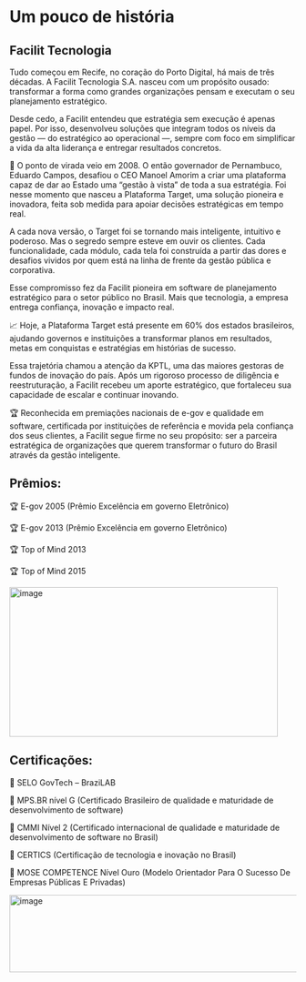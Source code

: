 # Um pouco de história
## Facilit Tecnologia

Tudo começou em Recife, no coração do Porto Digital, há mais de três décadas. A Facilit Tecnologia S.A. nasceu com um propósito ousado: transformar a forma como grandes organizações pensam e executam o seu planejamento estratégico.

Desde cedo, a Facilit entendeu que estratégia sem execução é apenas papel. Por isso, desenvolveu soluções que integram todos os níveis da gestão — do estratégico ao operacional —, sempre com foco em simplificar a vida da alta liderança e entregar resultados concretos.

🚀 O ponto de virada veio em 2008. O então governador de Pernambuco, Eduardo Campos, desafiou o CEO Manoel Amorim a criar uma plataforma capaz de dar ao Estado uma “gestão à vista” de toda a sua estratégia. Foi nesse momento que nasceu a Plataforma Target, uma solução pioneira e inovadora, feita sob medida para apoiar decisões estratégicas em tempo real.

A cada nova versão, o Target foi se tornando mais inteligente, intuitivo e poderoso. Mas o segredo sempre esteve em ouvir os clientes. Cada funcionalidade, cada módulo, cada tela foi construída a partir das dores e desafios vividos por quem está na linha de frente da gestão pública e corporativa.

Esse compromisso fez da Facilit pioneira em software de planejamento estratégico para o setor público no Brasil. Mais que tecnologia, a empresa entrega confiança, inovação e impacto real.

📈 Hoje, a Plataforma Target está presente em 60% dos estados brasileiros, ajudando governos e instituições a transformar planos em resultados, metas em conquistas e estratégias em histórias de sucesso.

Essa trajetória chamou a atenção da KPTL, uma das maiores gestoras de fundos de inovação do país. Após um rigoroso processo de diligência e reestruturação, a Facilit recebeu um aporte estratégico, que fortaleceu sua capacidade de escalar e continuar inovando.

🏆 Reconhecida em premiações nacionais de e-gov e qualidade em software, certificada por instituições de referência e movida pela confiança dos seus clientes, a Facilit segue firme no seu propósito: ser a parceira estratégica de organizações que querem transformar o futuro do Brasil através da gestão inteligente.


## Prêmios:

🏆 E-gov 2005 (Prêmio Excelência em governo Eletrônico)

🏆 E-gov 2013 (Prêmio Excelência em governo Eletrônico)

🏆 Top of Mind 2013

🏆 Top of Mind 2015


<img width="471" height="263" alt="image" src="https://github.com/user-attachments/assets/c15e1b1b-a6ec-47cf-9185-9b8c974d3256" />

## Certificações:

🏅 SELO GovTech – BraziLAB

🏅 MPS.BR nível G (Certificado Brasileiro de qualidade e maturidade de desenvolvimento de software)

🏅 CMMI Nível 2 (Certificado internacional de qualidade e maturidade de desenvolvimento de software no Brasil)

🏅 CERTICS (Certificação de tecnologia e inovação no Brasil)

🏅 MOSE COMPETENCE Nível Ouro (Modelo Orientador Para O Sucesso De Empresas Públicas E Privadas)


<img width="525" height="136" alt="image" src="https://github.com/user-attachments/assets/8199dfdc-bb87-4480-84b7-30cbb6d56fa1" />

